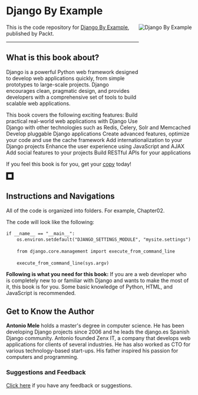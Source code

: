# Django By Example

<a href="https://www.packtpub.com/web-development/django-example?utm_source=github&utm_medium=repository&utm_campaign=9781784391911 "><img src="https://dz13w8afd47il.cloudfront.net/sites/default/files/imagecache/ppv4_main_book_cover/9781784391911.png" alt="Django By Example" height="256px" align="right"></a>

This is the code repository for [Django By Example](https://www.packtpub.com/web-development/django-example?utm_source=github&utm_medium=repository&utm_campaign=9781784391911 ), published by Packt.

****

## What is this book about?
Django is a powerful Python web framework designed to develop web applications quickly, from simple prototypes to large-scale projects. Django encourages clean, pragmatic design, and provides developers with a comprehensive set of tools to build scalable web applications.

This book covers the following exciting features:
Build practical real-world web applications with Django 
Use Django with other technologies such as Redis, Celery, Solr and Memcached 
Develop pluggable Django applications 
Create advanced features, optimize your code and use the cache framework 
Add internationalization to your Django projects 
Enhance the user experience using JavaScript and AJAX 
Add social features to your projects 
Build RESTful APIs for your applications 

If you feel this book is for you, get your [copy](https://www.amazon.com/dp/1784391913) today!

<a href="https://www.packtpub.com/?utm_source=github&utm_medium=banner&utm_campaign=GitHubBanner"><img src="https://raw.githubusercontent.com/PacktPublishing/GitHub/master/GitHub.png" 
alt="https://www.packtpub.com/" border="5" /></a>

## Instructions and Navigations
All of the code is organized into folders. For example, Chapter02.

The code will look like the following:
```
if __name__ == "__main__":
    os.environ.setdefault("DJANGO_SETTINGS_MODULE", "mysite.settings")

    from django.core.management import execute_from_command_line

    execute_from_command_line(sys.argv)
```

**Following is what you need for this book:**
If you are a web developer who is completely new to or familiar with Django and wants to make the most of it, this book is for you. Some basic knowledge of Python, HTML, and JavaScript is recommended.



## Get to Know the Author
**Antonio Mele**
holds a master's degree in computer science. He has been developing Django projects since 2006 and he leads the django.es Spanish Django community. Antonio founded Zenx IT, a company that develops web applications for clients of several industries. He has also worked as CTO for various technology-based start-ups. His father inspired his passion for computers and programming.


### Suggestions and Feedback
[Click here](https://docs.google.com/forms/d/e/1FAIpQLSdy7dATC6QmEL81FIUuymZ0Wy9vH1jHkvpY57OiMeKGqib_Ow/viewform) if you have any feedback or suggestions.


